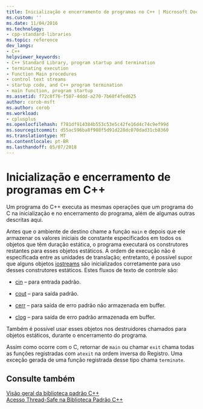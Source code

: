 ```yaml
---
title: Inicialização e encerramento de programas no C++ | Microsoft Docs
ms.custom: ''
ms.date: 11/04/2016
ms.technology:
- cpp-standard-libraries
ms.topic: reference
dev_langs:
- C++
helpviewer_keywords:
- C++ Standard Library, program startup and termination
- terminating execution
- Function Main procedures
- control text streams
- startup code, and C++ program termination
- main function, program startup
ms.assetid: f72c8f76-f507-4ddd-a270-7b60f4fed625
author: corob-msft
ms.author: corob
ms.workload:
- cplusplus
ms.openlocfilehash: f781df914384b553c53e5c42fe16d4c74c9ef99d
ms.sourcegitcommit: d55ac596ba8f908f5d91d228dc070dad31cb8360
ms.translationtype: MT
ms.contentlocale: pt-BR
ms.lasthandoff: 05/07/2018
---
```

# <a name="c-program-startup-and-termination"></a>Inicialização e encerramento de programas em C++

Um programa do C++ executa as mesmas operações que um programa do C na inicialização e no encerramento do programa, além de algumas outras descritas aqui.

Antes que o ambiente de destino chame a função `main` e depois que ele armazenar os valores iniciais de constante especificados em todos os objetos que têm duração estática, o programa executará os construtores restantes para esses objetos estáticos. A ordem de execução não é especificada entre as unidades de translação; entretanto, é possível supor que alguns objetos [iostreams](../standard-library/iostreams-conventions.md) são inicializados corretamente para uso desses construtores estáticos. Estes fluxos de texto de controle são:

- [cin](../standard-library/iostream.md#cin) – para entrada padrão.

- [cout](../standard-library/iostream.md#cout) – para saída padrão.

- [cerr](../standard-library/iostream.md#cerr) – para saída de erro padrão não armazenada em buffer.

- [clog](../standard-library/iostream.md#clog) – para saída de erro padrão armazenada em buffer.

Também é possível usar esses objetos nos destruidores chamados para objetos estáticos, durante o encerramento do programa.

Assim como ocorre com o C, retornar de `main` ou chamar `exit` chama todas as funções registradas com `atexit` na ordem inversa do Registro. Uma exceção gerada de uma função registrada desse tipo chama `terminate`.

## <a name="see-also"></a>Consulte também

[Visão geral da biblioteca padrão C++](../standard-library/cpp-standard-library-overview.md)<br/>
[Acesso Thread-Safe na Biblioteca Padrão C++](../standard-library/thread-safety-in-the-cpp-standard-library.md)<br/>
